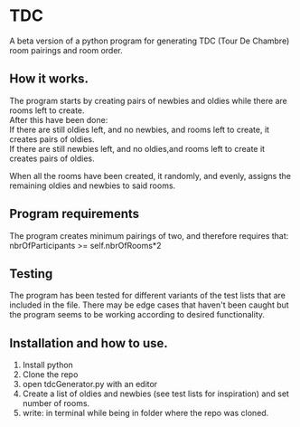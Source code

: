 # TDC
A beta version of a python program for generating TDC (Tour De Chambre) room pairings and room order.

## How it works.
The program starts by creating pairs of newbies and oldies while there are rooms left to create.  
After this have been done:  
  If there are still oldies left, and no newbies, and rooms left to create, it creates pairs of oldies.  
  If there are still newbies left, and no oldies,and rooms left to create it creates pairs of oldies.
  
 When all the rooms have been created, it randomly, and evenly, assigns the remaining oldies and newbies to said rooms.
 
 ## Program requirements
 The program creates minimum pairings of two, and therefore requires that: nbrOfParticipants >= self.nbrOfRooms*2
 
 ## Testing
 The program has been tested for different variants of the test lists that are included in the file.
 There may be edge cases that haven't been caught but the program seems to be working according to desired functionality.
 
## Installation and how to use.
1. Install python
2. Clone the repo
3. open tdcGenerator.py with an editor
4. Create a list of oldies and newbies (see test lists for inspiration) and set number of rooms.
5. write: <python3 tdcGenerator.py> in terminal while being in folder where the repo was cloned.
